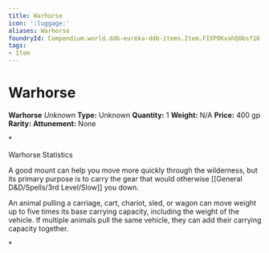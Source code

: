 ```yaml
---
title: Warhorse
icon: ':luggage:'
aliases: Warhorse
foundryId: Compendium.world.ddb-eureka-ddb-items.Item.FIXP0KvahQ0bsf16
tags:
- Item
---
```


# Warhorse

**Warhorse**
_Unknown_
**Type:** Unknown
**Quantity:** 1
**Weight:** N/A
**Price:** 400 gp
**Rarity:** 
**Attunement:** None

*<p>Warhorse Statistics

A good mount can help you move more quickly through the wilderness, but its primary purpose is to carry the gear that would otherwise [[General D&D/Spells/3rd Level/Slow]] you down.

An animal pulling a carriage, cart, chariot, sled, or wagon can move weight up to five times its base carrying capacity, including the weight of the vehicle. If multiple animals pull the same vehicle, they can add their carrying capacity together.</p>*